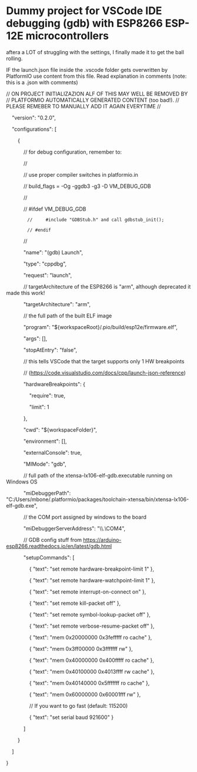 # Dummy project for VSCode IDE debugging (gdb) with ESP8266 ESP-12E microcontrollers
aftera a LOT of struggling with the settings, I finally made it to get the ball rolling.

IF the launch.json file inside the .vscode folder gets overwritten by PlatformIO use content 
from this file. Read explanation in comments (note: this is a .json with comments)

// ON PROJECT INITIALIZAZION ALF OF THIS MAY WELL BE REMOVED BY
// PLATFORMIO AUTOMATICALLY GENERATED CONTENT (too bad!).
// PLEASE REMEBER TO MANUALLY ADD IT AGAIN EVERYTIME
//

    "version": "0.2.0",

    "configurations": [

        {

            // for debug configuration, remember to:

            //

            // use proper compiler switches in platformio.in

            // build_flags = -Og -ggdb3 -g3 -D VM_DEBUG_GDB

            //

            // #ifdef VM_DEBUG_GDB
            
            //     #include "GDBStub.h" and call gdbstub_init();

            // #endif

            //

            "name": "(gdb) Launch",

            "type": "cppdbg",

            "request": "launch",

            // targetArchitecture of the ESP8266 is "arm", although deprecated it made this work!

            "targetArchitecture": "arm",

            // the full path of the built ELF image

            "program": "${workspaceRoot}/.pio/build/esp12e/firmware.elf",

            "args": [],

            "stopAtEntry": "false",

            // this tells VSCode that the target supports only 1 HW breakpoints

            // (https://code.visualstudio.com/docs/cpp/launch-json-reference)

            "hardwareBreakpoints": {

                "require": true,

                "limit": 1

            },

            "cwd": "${workspaceFolder}",

            "environment": [],

            "externalConsole": true,

            "MIMode": "gdb",

            // full path of the xtensa-lx106-elf-gdb.executable running on Windows OS

            "miDebuggerPath": "C:/Users/mbone/.platformio/packages/toolchain-xtensa/bin/xtensa-lx106-elf-gdb.exe",

            // the COM port assigned by windows to the board

            "miDebuggerServerAddress": "\\\\.\\COM4",

            // GDB config stuff from https://arduino-esp8266.readthedocs.io/en/latest/gdb.html

            "setupCommands": [

                { "text": "set remote hardware-breakpoint-limit 1" },

                { "text": "set remote hardware-watchpoint-limit 1" },

                { "text": "set remote interrupt-on-connect on" },

                { "text": "set remote kill-packet off" },

                { "text": "set remote symbol-lookup-packet off" },

                { "text": "set remote verbose-resume-packet off" },

                { "text": "mem 0x20000000 0x3fefffff ro cache" },

                { "text": "mem 0x3ff00000 0x3fffffff rw" },

                { "text": "mem 0x40000000 0x400fffff ro cache" },

                { "text": "mem 0x40100000 0x4013ffff rw cache" },

                { "text": "mem 0x40140000 0x5fffffff ro cache" },

                { "text": "mem 0x60000000 0x60001fff rw" },

                // If you want to go fast (default: 115200)

                { "text": "set serial baud 921600" }

            ]

        }

    ]

}
